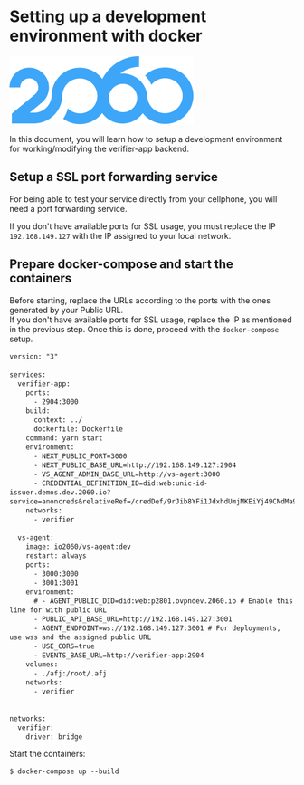 # Setting up a development environment with docker

![2060 logo](https://raw.githubusercontent.com/2060-io/.github/44bf28569fec0251a9367a9f6911adfa18a01a7c/profile/assets/2060_logo.svg)

In this document, you will learn how to setup a development environment for working/modifying the verifier-app backend.

## Setup a SSL port forwarding service

For being able to test your service directly from your cellphone, you will need a port forwarding service.

If you don't have available ports for SSL usage, you must replace the IP `192.168.149.127` with the IP assigned to your local network.

## Prepare docker-compose and start the containers

Before starting, replace the URLs according to the ports with the ones generated by your Public URL.  
If you don't have available ports for SSL usage, replace the IP as mentioned in the previous step.
Once this is done, proceed with the `docker-compose` setup.
```
version: "3"

services:
  verifier-app:
    ports:
      - 2904:3000
    build: 
      context: ../
      dockerfile: Dockerfile
    command: yarn start
    environment:
      - NEXT_PUBLIC_PORT=3000
      - NEXT_PUBLIC_BASE_URL=http://192.168.149.127:2904
      - VS_AGENT_ADMIN_BASE_URL=http://vs-agent:3000
      - CREDENTIAL_DEFINITION_ID=did:web:unic-id-issuer.demos.dev.2060.io?service=anoncreds&relativeRef=/credDef/9rJib8YFi1JdxhdUmjMKEiYj49CNdMa9cEn42z4nouYS
    networks:
      - verifier

  vs-agent:
    image: io2060/vs-agent:dev
    restart: always
    ports:
      - 3000:3000
      - 3001:3001
    environment:
      # - AGENT_PUBLIC_DID=did:web:p2801.ovpndev.2060.io # Enable this line for with public URL
      - PUBLIC_API_BASE_URL=http://192.168.149.127:3001
      - AGENT_ENDPOINT=ws://192.168.149.127:3001 # For deployments, use wss and the assigned public URL
      - USE_CORS=true
      - EVENTS_BASE_URL=http://verifier-app:2904
    volumes:
      - ./afj:/root/.afj
    networks:
      - verifier


networks:
  verifier:
    driver: bridge
```

Start the containers:

```
$ docker-compose up --build
```
